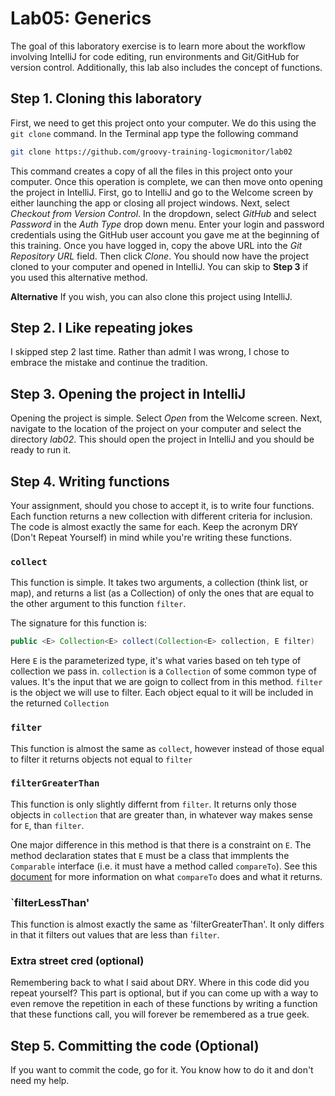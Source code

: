 # Lab05: Generics

The goal of this laboratory exercise is to learn more about the workflow involving IntelliJ for code editing, run environments and Git/GitHub for version control. Additionally, this lab also includes the concept of functions.

## Step 1. Cloning this laboratory

First, we need to get this project onto your computer. We do this using the `git clone` command. In the Terminal app type the following command

```bash
git clone https://github.com/groovy-training-logicmonitor/lab02
```

This command creates a copy of all the files in this project onto your computer. Once this operation is complete, we can then move onto opening the project in IntelliJ. First, go to IntelliJ and go to the Welcome screen by either launching the app or closing all project windows. Next, select *Checkout from Version Control*. In the dropdown, select *GitHub* and select *Password* in the *Auth Type* drop down menu. Enter your login and password credentials using the GitHub user account you gave me at the beginning of this training. Once you have logged in, copy the above URL into the *Git Repository URL* field. Then click *Clone*. You should now have the project cloned to your computer and opened in IntelliJ. You can skip to **Step 3** if you used this alternative method.

**Alternative** If you wish, you can also clone this project using IntelliJ.

## Step 2. I Like repeating jokes

I skipped step 2 last time. Rather than admit I was wrong, I chose to embrace the mistake and continue the tradition.

## Step 3. Opening the project in IntelliJ

Opening the project is simple. Select *Open* from the Welcome screen. Next, navigate to the location of the project on your computer and select the directory *lab02*. This should open the project in IntelliJ and you should be ready to run it.

## Step 4. Writing functions

Your assignment, should you chose to accept it, is to write four functions. Each function returns a new collection with different criteria for inclusion. The code is almost exactly the same for each. Keep the acronym DRY (Don't Repeat Yourself) in mind while you're writing these functions.

### `collect`

This function is simple. It takes two arguments, a collection (think list, or map), and returns a list (as a Collection) of only the ones that are equal to the other argument to this function `filter`.

The signature for this function is:

```java
public <E> Collection<E> collect(Collection<E> collection, E filter)
```

Here `E` is the parameterized type, it's what varies based on teh type of collection we pass in. `collection` is a `Collection` of some common type of values. It's the input that we are goign to collect from in this method. `filter` is the object we will use to filter. Each object equal to it will be included in the returned `Collection`

### `filter`

This function is almost the same as `collect`, however instead of those equal to filter it returns objects not equal to `filter`

### `filterGreaterThan`

This function is only slightly differnt from `filter`. It returns only those objects in `collection` that are greater than, in whatever way makes sense for `E`, than `filter`. 

One major difference in this method is that there is a constraint on `E`. The method declaration states that `E` must be a class that immplents the `Comparable` interface (i.e. it must have a method called `compareTo`). See this [document](https://docs.oracle.com/javase/8/docs/api/java/lang/Comparable.html) for more information on what `compareTo` does and what it returns. 

### `filterLessThan'

This function is almost exactly the same as 'filterGreaterThan'. It only differs in that it filters out values that are less than `filter`.
### Extra street cred (optional)

Remembering back to what I said about DRY. Where in this code did you repeat yourself? This part is optional, but if you can come up with a way to even remove the repetition in each of these functions by writing a function that these functions call, you will forever be remembered as a true geek.

## Step 5. Committing the code (Optional)

If you want to commit the code, go for it. You know how to do it and don't need my help.
